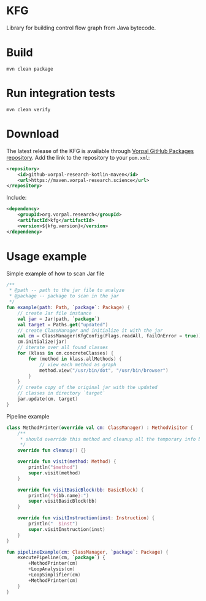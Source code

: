 # KFG

Library for building control flow graph from Java bytecode.

# Build

```
mvn clean package
```

# Run integration tests

```
mvn clean verify
```

# Download

The latest release of the KFG is available through [Vorpal GitHub Packages repository](https://github.com/orgs/vorpal-research/packages).
Add the link to the repository to your `pom.xml`:
```xml
<repository>
    <id>github-vorpal-research-kotlin-maven</id>
    <url>https://maven.vorpal-research.science</url>
</repository>
```

Include:
```xml
<dependency>
	<groupId>org.vorpal.research</groupId>
	<artifactId>kfg</artifactId>
	<version>${kfg.version}</version>
</dependency>
``` 

# Usage example

Simple example of how to scan Jar file
```kotlin
/**
 * @path -- path to the jar file to analyze
 * @package -- package to scan in the jar
 */
fun example(path: Path, `package`: Package) {
    // create Jar file instance
    val jar = Jar(path, `package`)
    val target = Paths.get("updated")
    // create ClassManager and initialize it with the jar
    val cm = ClassManager(KfgConfig(Flags.readAll, failOnError = true))
    cm.initialize(jar)
    // iterate over all found classes
    for (klass in cm.concreteClasses) {
        for (method in klass.allMethods) {
            // view each method as graph
            method.view("/usr/bin/dot", "/usr/bin/browser")
        }
    }
    // create copy of the original jar with the updated 
    // classes in directory `target`
    jar.update(cm, target)
}
```

Pipeline example
```kotlin
class MethodPrinter(override val cm: ClassManager) : MethodVisitor {
    /**
     * should override this method and cleanup all the temporary info between visitor invocations
     */
    override fun cleanup() {}

    override fun visit(method: Method) {
        println("$method")
        super.visit(method)
    }

    override fun visitBasicBlock(bb: BasicBlock) {
        println("${bb.name}:")
        super.visitBasicBlock(bb)
    }

    override fun visitInstruction(inst: Instruction) {
        println("  $inst")
        super.visitInstruction(inst)
    }
}

fun pipelineExample(cm: ClassManager, `package`: Package) {
    executePipeline(cm, `package`) {
        +MethodPrinter(cm)
        +LoopAnalysis(cm)
        +LoopSimplifier(cm)
        +MethodPrinter(cm)
    }
}
```
